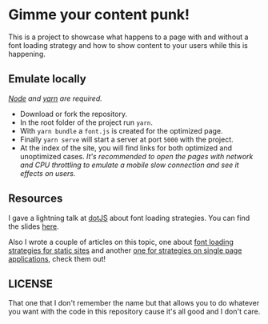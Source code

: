 # Gimme your content punk!

This is a project to showcase what happens to a page with and without a font loading strategy and how to show content to your users while this is happening.

## Emulate locally

_[Node](https://nodejs.org) and [yarn](https://yarnpkg.com/lang/en/) are required._

  - Download or fork the repository.
  - In the root folder of the project run `yarn`.
  - With `yarn bundle` a `font.js` is created for the optimized page.
  - Finally `yarn serve` will start a server at port `5000` with the project.
  - At the index of the site, you will find links for both optimized and unoptimized cases. _It's recommended to open the pages with network and CPU throttling to emulate a mobile slow connection and see it effects on users._

## Resources

I gave a lightning talk at [dotJS](https://dotjs.io) about font loading strategies. You can find the slides [here](https://slides.com/jeremenichelli/gimme-your-content-punk/).

Also I wrote a couple of articles on this topic, one about [font loading strategies for static sites](https://jeremenichelli.io/2016/05/font-loading-strategy-static-generated-sites/) and another [one for strategies on single page applications](https://jeremenichelli.io/2018/07/font-loading-strategy-single-page-applications/), check them out!

## LICENSE

That one that I don't remember the name but that allows you to do whatever you want with the code in this repository cause it's all good and I don't care.